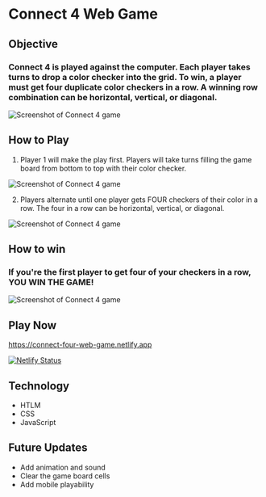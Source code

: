 # Connect 4 Web Game

## Objective

### Connect 4 is played against the computer. Each player takes turns to drop a color checker into the grid. To win, a player must get four duplicate color checkers in a row. A winning row combination can be horizontal, vertical, or diagonal.

![Screenshot of Connect 4 game](https://i.imgur.com/xkTURE7.png)

## How to Play

1. Player 1 will make the play first. Players will take turns filling the game board from bottom to top with their color checker.

![Screenshot of Connect 4 game](https://i.imgur.com/SWjjsha.png)

2. Players alternate until one player gets FOUR checkers of their color in a row. The four in a row can be horizontal, vertical, or diagonal.

![Screenshot of Connect 4 game](https://i.imgur.com/ZBEiQ0J.png)

## How to win

### If you're the first player to get four of your checkers in a row, YOU WIN THE GAME!

![Screenshot of Connect 4 game](https://i.imgur.com/U1Ske4t.png)

## Play Now

https://connect-four-web-game.netlify.app

[![Netlify Status](https://api.netlify.com/api/v1/badges/9f44daa8-7a4f-40f0-b217-1cb221d46c7d/deploy-status)](https://app.netlify.com/sites/connect-four-web-game/deploys)

## Technology

* HTLM
* CSS
* JavaScript

## Future Updates

* Add animation and sound
* Clear the game board cells
* Add mobile playability

